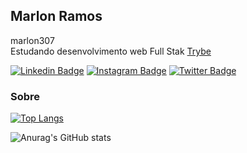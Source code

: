 ## Marlon Ramos
marlon307                                                                                               
Estudando desenvolvimento web Full Stak [Trybe](https://www.betrybe.com/)
                                                      
                                                                                                                     
[![Linkedin Badge](https://img.shields.io/badge/-LinkedIn-042423?style=flat-square&logo=Linkedin&logoColor=white&link=https://www.linkedin.com/in/marlon307/)](https://www.linkedin.com/in/marlon307/)
[![Instagram Badge](https://img.shields.io/badge/-Instagram-042423?style=flat-square&logo=Instagram&logoColor=white&link=https://www.instagram.com/_marlon307/)](https://www.instagram.com/_marlon307/)
[![Twitter Badge](https://img.shields.io/badge/-Twitter-042423?style=flat-square&logo=Twitter&logoColor=white&link=https://twitter.com/_marlon307)](https://twitter.com/_marlon307)

### Sobre

[![Top Langs](https://github-readme-stats.vercel.app/api/top-langs/?username=marlon307&layout=compact&bg_color=0d1117&title_color=e4e4e4&text_color=c9d1d9)](https://github.com/marlon307/github-readme-stats)

![Anurag's GitHub stats](https://github-readme-stats.vercel.app/api?username=marlon307&show_icons=true&theme=radical)
